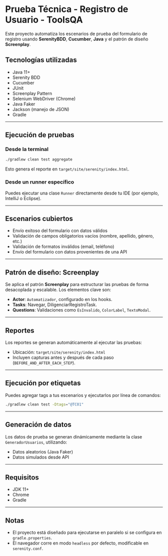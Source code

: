 
# Prueba Técnica - Registro de Usuario - ToolsQA

Este proyecto automatiza los escenarios de prueba del formulario de registro usando **SerenityBDD**, **Cucumber**, **Java** y el patrón de diseño **Screenplay**.

## Tecnologías utilizadas

- Java 11+
- Serenity BDD
- Cucumber
- JUnit
- Screenplay Pattern
- Selenium WebDriver (Chrome)
- Java Faker
- Jackson (manejo de JSON)
- Gradle

---

## Ejecución de pruebas

### Desde la terminal

```bash
./gradlew clean test aggregate
```

Esto genera el reporte en `target/site/serenity/index.html`.

### Desde un runner específico

Puedes ejecutar una clase `Runner` directamente desde tu IDE (por ejemplo, IntelliJ o Eclipse).

---

## Escenarios cubiertos

- Envío exitoso del formulario con datos válidos
- Validación de campos obligatorios vacíos (nombre, apellido, género, etc.)
- Validación de formatos inválidos (email, teléfono)
- Envío del formulario con datos provenientes de una API

---

## Patrón de diseño: Screenplay

Se aplica el patrón **Screenplay** para estructurar las pruebas de forma desacoplada y escalable. Los elementos clave son:

- **Actor**: `Automatizador`, configurado en los hooks.
- **Tasks**: Navegar, DiligenciarRegistroTask.
- **Questions**: Validaciones como `EsInvalido`, `ColorLabel`, `TextoModal`.

---


## Reportes

Los reportes se generan automáticamente al ejecutar las pruebas:

- Ubicación: `target/site/serenity/index.html`
- Incluyen capturas antes y después de cada paso (`BEFORE_AND_AFTER_EACH_STEP`).

---

## Ejecución por etiquetas

Puedes agregar tags a tus escenarios y ejecutarlos por línea de comandos:

```bash
./gradlew clean test -Dtags="@TC01"
```

---

## Generación de datos

Los datos de prueba se generan dinámicamente mediante la clase `GeneradorUsuarios`, utilizando:

- Datos aleatorios (Java Faker)
- Datos simulados desde API


---

## Requisitos

- JDK 11+
- Chrome
- Gradle

---

## Notas

- El proyecto está diseñado para ejecutarse en paralelo si se configura en `gradle.properties`.
- El navegador corre en modo `headless` por defecto, modificable en `serenity.conf`.
